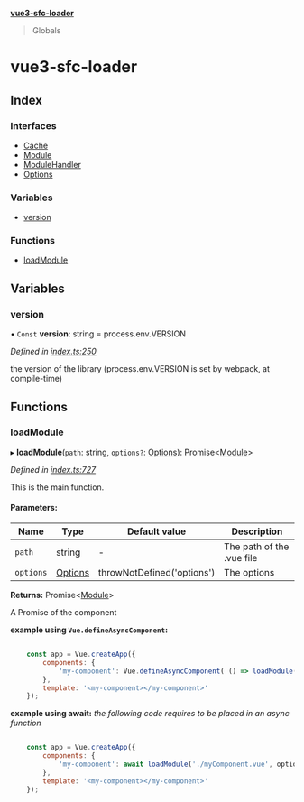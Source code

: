 **[vue3-sfc-loader](README.md)**

> Globals

# vue3-sfc-loader

## Index

### Interfaces

* [Cache](interfaces/cache.md)
* [Module](interfaces/module.md)
* [ModuleHandler](interfaces/modulehandler.md)
* [Options](interfaces/options.md)

### Variables

* [version](README.md#version)

### Functions

* [loadModule](README.md#loadmodule)

## Variables

### version

• `Const` **version**: string = process.env.VERSION

*Defined in [index.ts:250](https://github.com/FranckFreiburger/vue3-sfc-loader/blob/b21af67/src/index.ts#L250)*

the version of the library (process.env.VERSION is set by webpack, at compile-time)

## Functions

### loadModule

▸ **loadModule**(`path`: string, `options?`: [Options](interfaces/options.md)): Promise\<[Module](interfaces/module.md)>

*Defined in [index.ts:727](https://github.com/FranckFreiburger/vue3-sfc-loader/blob/b21af67/src/index.ts#L727)*

This is the main function.

#### Parameters:

Name | Type | Default value | Description |
------ | ------ | ------ | ------ |
`path` | string | - | The path of the .vue file |
`options` | [Options](interfaces/options.md) | throwNotDefined('options') | The options |

**Returns:** Promise\<[Module](interfaces/module.md)>

A Promise of the component

**example using `Vue.defineAsyncComponent`:**
```javascript

	const app = Vue.createApp({
		components: {
			'my-component': Vue.defineAsyncComponent( () => loadModule('./myComponent.vue', options) )
		},
		template: '<my-component></my-component>'
	});

```

**example using await:**
_the following code requires to be placed in an async function_

```javascript

	const app = Vue.createApp({
		components: {
			'my-component': await loadModule('./myComponent.vue', options)
		},
		template: '<my-component></my-component>'
	});

```
